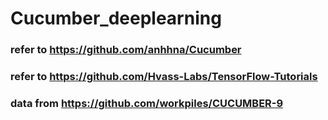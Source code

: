 # Cucumber_deeplearning
### refer to https://github.com/anhhna/Cucumber
### refer to https://github.com/Hvass-Labs/TensorFlow-Tutorials
### data from https://github.com/workpiles/CUCUMBER-9
